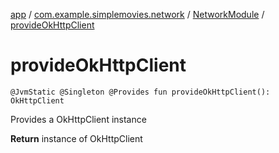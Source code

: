 [app](../../index.md) / [com.example.simplemovies.network](../index.md) / [NetworkModule](index.md) / [provideOkHttpClient](./provide-ok-http-client.md)

# provideOkHttpClient

`@JvmStatic @Singleton @Provides fun provideOkHttpClient(): OkHttpClient`

Provides a OkHttpClient instance

**Return**
instance of OkHttpClient


